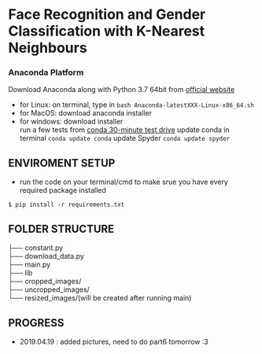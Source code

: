 # Face Recognition and Gender Classification with K-Nearest Neighbours 

### Anaconda Platform

Download Anaconda along with Python 3.7 64bit from [official website](https://www.continuum.io/downloads)  
* for Linux: on terminal, type in `bash Anaconda-latestXXX-Linux-x86_64.sh`
* for MacOS: download anaconda installer  
* for windows: download installer  
run a few tests from [conda 30-minute test drive](http://conda.pydata.org/docs/test-drive.html) 
update conda in terminal `conda update conda` 
update Spyder `conda update spyder` 
  

## ENVIROMENT SETUP

* run the code on your terminal/cmd to make srue you have every required package installed
```
$ pip install -r requirements.txt
```
  

## FOLDER STRUCTURE
├── constant.py  
├── download_data.py  
├── main.py  
├── lib  
├── cropped_images/  
├── uncropped_images/  
└── resized_images/(will be created after running main)  
        
## PROGRESS
* 2019.04.19 : added pictures, need to do part6 tomorrow :3
